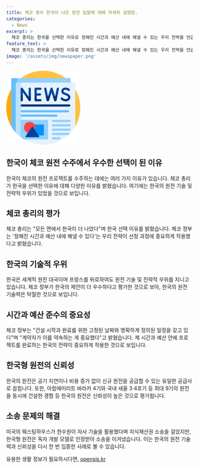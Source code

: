 ```yaml
---
title: 체코 총리 한국이 나은 원전 입찰에 대해 자세히 설명함.
categories:
  - News
excerpt: >
  체코 총리는 한국을 선택한 이유로 정해진 시간과 예산 내에 해낼 수 있는 우리 전략을 언급하며 한국의 우수성을 강조했습니다. 한국의 원전은 공기 지연과 비용 증가 없이 공급할 수 있는 유일한 공급사로 평가받고 있으며, 경쟁 업체인 미국의 웨스팅하우스와의 지식재산권 소송에서도 이긴 경험이 있습니다. 이러한 성과들이 팀 코리아의 승리 요인으로 분석되고 있습니다.
feature_text: >
  체코 총리는 한국을 선택한 이유로 정해진 시간과 예산 내에 해낼 수 있는 우리 전략을 언급하며 한국의 우수성을 강조했습니다. 한국의 원전은 공기 지연과 비용 증가 없이 공급할 수 있는 유일한 공급사로 평가받고 있으며, 경쟁 업체인 미국의 웨스팅하우스와의 지식재산권 소송에서도 이긴 경험이 있습니다. 이러한 성과들이 팀 코리아의 승리 요인으로 분석되고 있습니다.
image: '/assets/img/newspaper.png'
---
```


<p><img src="/assets/img/newspaper.png" alt="kimp 속보" /></p>

<h2>한국이 체코 원전 수주에서 우수한 선택이 된 이유</h2>

<p data-ke-size="size16">한국이 체코의 원전 프로젝트를 수주하는 데에는 여러 가지 이유가 있습니다. 체코 총리가 한국을 선택한 이유에 대해 다양한 이유를 밝혔습니다. 여기에는 한국의 원전 기술 및 전략적 우위가 있었을 것으로 보입니다.</p>

<h2>체코 총리의 평가</h2>

<p data-ke-size="size16">체코 총리는 "모든 면에서 한국이 더 나았다"며 한국 선택 이유를 밝혔습니다. 체코 정부는 '정해진 시간과 예산 내에 해낼 수 있다'는 우리 전략이 선정 과정에 중요하게 작용했다고 밝혔습니다.</p>

<h2>한국의 기술적 우위</h2>

<p data-ke-size="size16">한국은 세계적 원전 대국이며 프랑스를 뒤로하여도 원전 기술 및 전략적 우위를 지니고 있습니다. 체코 정부가 한국의 제안이 더 우수하다고 평가한 것으로 보아, 한국의 원전 기술력은 탁월한 것으로 보입니다.</p>

<h2>시간과 예산 준수의 중요성</h2>

<p data-ke-size="size16">체코 정부는 "건설 시작과 완료를 위한 고정된 날짜와 명확하게 정의된 일정을 갖고 있다"며 "계약자가 이를 약속하는 게 중요했다"고 밝혔습니다. 제 시간과 예산 안에 프로젝트를 완료하는 한국의 전략이 중요하게 작용한 것으로 보입니다.</p>

<h2>한국형 원전의 신뢰성</h2>

<p data-ke-size="size16">한국의 원전은 공기 지연이나 비용 증가 없이 신규 원전을 공급할 수 있는 유일한 공급사로 꼽힙니다. 또한, 아랍에미리트 바라카 4기와 국내 새울 3·4호기 등 최대 9기의 원전을 동시에 건설한 경험 등 한국의 원전은 신뢰성이 높은 것으로 평가됩니다.</p>

<h2>소송 문제의 해결</h2>

<p data-ke-size="size16">미국의 웨스팅하우스가 한수원이 자사 기술을 활용했다며 지식재산권 소송을 걸었지만, 한국형 원전은 독자 개발 모델로 인정받아 소송을 이겨냈습니다. 이는 한국의 원전 기술력과 신뢰성을 다시 한 번 입증한 사례로 볼 수 있습니다.</p>
유용한 생활 정보가 필요하시다면, <a href="https://opensis.kr" rel="dofollow">opensis.kr</a>


